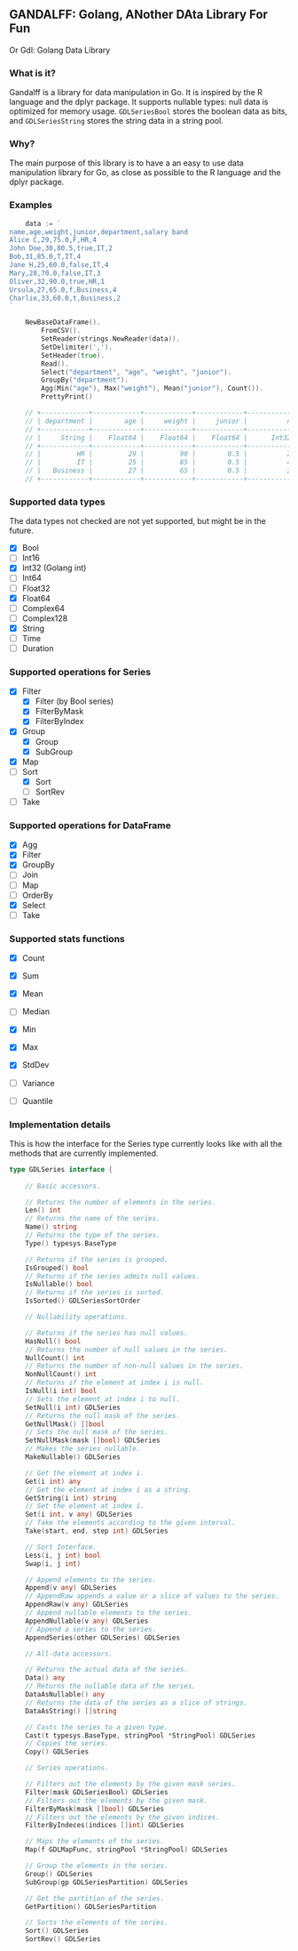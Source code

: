 ## GANDALFF: Golang, ANother DAta Library For Fun

Or Gdl: Golang Data Library

### What is it?

Gandalff is a library for data manipulation in Go. It is inspired by the R language and the dplyr package.
It supports nullable types: null data is optimized for memory usage.
`GDLSeriesBool` stores the boolean data as bits, and `GDLSeriesString` stores the string data in a string pool.

### Why?

The main purpose of this library is to have a an easy to use data manipulation library for Go, 
as close as possible to the R language and the dplyr package.

### Examples

```go
	data := `
name,age,weight,junior,department,salary band
Alice C,29,75.0,F,HR,4
John Doe,30,80.5,true,IT,2
Bob,31,85.0,T,IT,4
Jane H,25,60.0,false,IT,4
Mary,28,70.0,false,IT,3
Oliver,32,90.0,true,HR,1
Ursula,27,65.0,f,Business,4
Charlie,33,60.0,t,Business,2
`

	NewBaseDataFrame().
		FromCSV().
		SetReader(strings.NewReader(data)).
		SetDelimiter(',').
		SetHeader(true).
		Read().
		Select("department", "age", "weight", "junior").
		GroupBy("department").
		Agg(Min("age"), Max("weight"), Mean("junior"), Count()).
		PrettyPrint()

	// +------------+------------+------------+------------+------------+
	// | department |        age |     weight |     junior |          n |
	// +------------+------------+------------+------------+------------+
	// |     String |    Float64 |    Float64 |    Float64 |      Int32 |
	// +------------+------------+------------+------------+------------+
	// |         HR |         29 |         90 |        0.5 |          2 |
	// |         IT |         25 |         85 |        0.5 |          4 |
	// |   Business |         27 |         65 |        0.5 |          2 |
	// +------------+------------+------------+------------+------------+
```

### Supported data types

The data types not checked are not yet supported, but might be in the future.

- [x] Bool
- [ ] Int16
- [x] Int32 (Golang int)
- [ ] Int64
- [ ] Float32
- [x] Float64
- [ ] Complex64
- [ ] Complex128
- [x] String
- [ ] Time
- [ ] Duration

### Supported operations for Series

- [x] Filter
  - [x] Filter (by Bool series)
  - [x] FilterByMask
  - [x] FilterByIndex

- [x] Group
  - [x] Group
  - [x] SubGroup

- [x] Map
- [ ] Sort
  - [x] Sort
  - [ ] SortRev

- [ ] Take

### Supported operations for DataFrame

- [x] Agg
- [x] Filter
- [x] GroupBy
- [ ] Join
- [ ] Map
- [ ] OrderBy
- [x] Select
- [ ] Take

### Supported stats functions

- [x] Count
- [x] Sum
- [x] Mean
- [ ] Median
- [x] Min
- [x] Max
- [x] StdDev
- [ ] Variance
- [ ] Quantile


### Implementation details

This is how the interface for the Series type currently looks like
with all the methods that are currently implemented.

```go
type GDLSeries interface {
	
	// Basic accessors.

	// Returns the number of elements in the series.
	Len() int
	// Returns the name of the series.
	Name() string
	// Returns the type of the series.
	Type() typesys.BaseType

	// Returns if the series is grouped.
	IsGrouped() bool
	// Returns if the series admits null values.
	IsNullable() bool
	// Returns if the series is sorted.
	IsSorted() GDLSeriesSortOrder

	// Nullability operations.

	// Returns if the series has null values.
	HasNull() bool
	// Returns the number of null values in the series.
	NullCount() int
	// Returns the number of non-null values in the series.
	NonNullCount() int
	// Returns if the element at index i is null.
	IsNull(i int) bool
	// Sets the element at index i to null.
	SetNull(i int) GDLSeries
	// Returns the null mask of the series.
	GetNullMask() []bool
	// Sets the null mask of the series.
	SetNullMask(mask []bool) GDLSeries
	// Makes the series nullable.
	MakeNullable() GDLSeries

	// Get the element at index i.
	Get(i int) any
	// Get the element at index i as a string.
	GetString(i int) string
	// Set the element at index i.
	Set(i int, v any) GDLSeries
	// Take the elements according to the given interval.
	Take(start, end, step int) GDLSeries

	// Sort Interface.
	Less(i, j int) bool
	Swap(i, j int)

	// Append elements to the series.
	Append(v any) GDLSeries
	// AppendRaw appends a value or a slice of values to the series.
	AppendRaw(v any) GDLSeries
	// Append nullable elements to the series.
	AppendNullable(v any) GDLSeries
	// Append a series to the series.
	AppendSeries(other GDLSeries) GDLSeries

	// All-data accessors.

	// Returns the actual data of the series.
	Data() any
	// Returns the nullable data of the series.
	DataAsNullable() any
	// Returns the data of the series as a slice of strings.
	DataAsString() []string

	// Casts the series to a given type.
	Cast(t typesys.BaseType, stringPool *StringPool) GDLSeries
	// Copies the series.
	Copy() GDLSeries

	// Series operations.

	// Filters out the elements by the given mask series.
	Filter(mask GDLSeriesBool) GDLSeries
	// Filters out the elements by the given mask.
	FilterByMask(mask []bool) GDLSeries
	// Filters out the elements by the given indices.
	FilterByIndeces(indices []int) GDLSeries

	// Maps the elements of the series.
	Map(f GDLMapFunc, stringPool *StringPool) GDLSeries

	// Group the elements in the series.
	Group() GDLSeries
	SubGroup(gp GDLSeriesPartition) GDLSeries

	// Get the partition of the series.
	GetPartition() GDLSeriesPartition

	// Sorts the elements of the series.
	Sort() GDLSeries
	SortRev() GDLSeries
```
